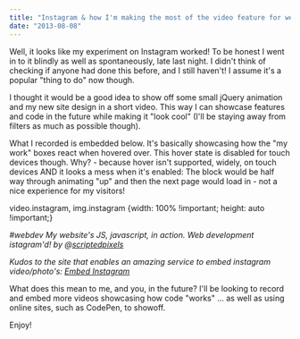 ```yaml
---
title: "Instagram & how I'm making the most of the video feature for web development."
date: "2013-08-08"
---
```


Well, it looks like my experiment on Instagram worked! To be honest I went in to it blindly as well as spontaneously, late last night. I didn't think of checking if anyone had done this before, and I still haven't! I assume it's a popular "thing to do" now though.

I thought it would be a good idea to show off some small jQuery animation and my new site design in a short video. This way I can showcase features and code in the future while making it "look cool" (I'll be staying away from filters as much as possible though).

What I recorded is embedded below. It's basically showcasing how the "my work" boxes react when hovered over. This hover state is disabled for touch devices though. Why? - because hover isn't supported, widely, on touch devices AND it looks a mess when it's enabled: The block would be half way through animating "up" and then the next page would load in - not a nice experience for my visitors!

video.instagram, img.instagram {width: 100% !important; height: auto !important;}   
  
_#webdev My website's JS, javascript, in action. Web development istagram'd! by @[scriptedpixels](http://instagram.com/scriptedpixels)_

_Kudos to the site that enables an amazing service to embed instagram video/photo's: [Embed Instagram](http://ctrlq.org/instagram "Embed your instagram video/photo")_

What does this mean to me, and you, in the future? I'll be looking to record and embed more videos showcasing how code "works" ... as well as using online sites, such as CodePen, to showoff.

Enjoy!

